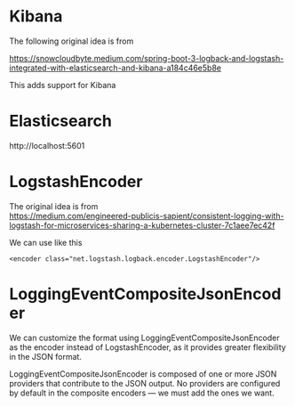 # Kibana

The following original idea is from

https://snowcloudbyte.medium.com/spring-boot-3-logback-and-logstash-integrated-with-elasticsearch-and-kibana-a184c46e5b8e

This adds support for Kibana

# Elasticsearch

http://localhost:5601

# LogstashEncoder

The original idea is from  
https://medium.com/engineered-publicis-sapient/consistent-logging-with-logstash-for-microservices-sharing-a-kubernetes-cluster-7c1aee7ec42f

We can use like this

````
<encoder class="net.logstash.logback.encoder.LogstashEncoder"/>
````

# LoggingEventCompositeJsonEncoder

We can customize the format using LoggingEventCompositeJsonEncoder as the encoder instead of LogstashEncoder, as it
provides greater flexibility in the JSON format.

LoggingEventCompositeJsonEncoder is composed of one or more JSON providers that contribute to the JSON output. No
providers are configured by default in the composite encoders — we must add the ones we want.

